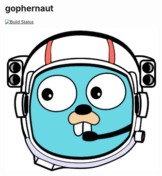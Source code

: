 # gophernaut

[![Build Status](https://travis-ci.org/steder/gophernaut.svg?branch=master)](https://travis-ci.org/steder/gophernaut)

![gophernaut-logo](https://raw.githubusercontent.com/steder/gophernaut/master/static/images/gophernaut-helmet.png)
